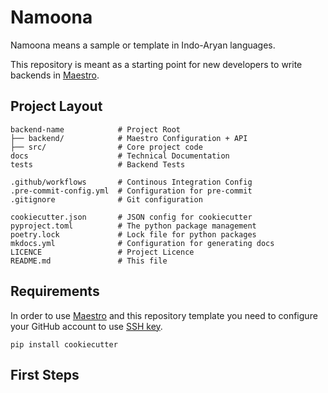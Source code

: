 # Namoona

Namoona means a sample or template in Indo-Aryan languages.

This repository is meant as a starting point for new developers to write backends in [Maestro](https://github.com/CHIMEFRB/maestro).

## Project Layout

	backend-name           	# Project Root
    ├── backend/	  		# Maestro Configuration + API
    ├── src/          		# Core project code
    docs			  		# Technical Documentation
    tests					# Backend Tests

    .github/workflows 		# Continous Integration Config
    .pre-commit-config.yml  # Configuration for pre-commit
    .gitignore              # Git configuration

    cookiecutter.json 		# JSON config for cookiecutter
    pyproject.toml    		# The python package management
    poetry.lock 			# Lock file for python packages
    mkdocs.yml              # Configuration for generating docs
    LICENCE					# Project Licence
    README.md 				# This file

## Requirements

In order to use [Maestro](https://github.com/CHIMEFRB/maestro) and this repository template you need to
configure your GitHub account to use [SSH key](https://docs.github.com/en/github/authenticating-to-github/adding-a-new-ssh-key-to-your-github-account).

```
pip install cookiecutter
```


## First Steps
